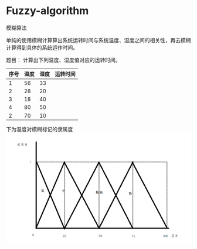 # Fuzzy-algorithm
模糊算法

单纯的使用模糊计算算出系统运转时间与系统温度、湿度之间的相关性，再去模糊计算得到具体的系统运作时间。<br>

题目：
计算出下列温度、湿度值对应的运转时间。<br>

序号|温度|湿度|运转时间
--|--|--|--
1|56|33|
2|28|20|
3|18|40|
4|80|50
2|70|10|

下为温度对模糊标记的隶属度<br>
![image](https://github.com/mxi15/Fuzzy-algorithm/blob/master/temperature.png)

